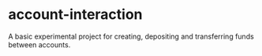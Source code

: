 # account-interaction
A basic experimental project for creating, depositing and transferring funds between accounts.
